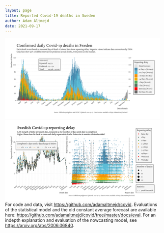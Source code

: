 ```yaml
---
layout: page
title: Reported Covid-19 deaths in Sweden
author: Adam Altmejd
date: 2021-09-17
---
```


![Graph of Swedish Covid-19 deaths with reporting delay.](deaths_lag_sweden_2021-09-17.png "Swedish Covid-19 deaths.")
![Graph of Swedish Covid-19 reporting delay in daily deaths.](lag_trend_sweden_2021-09-17.png "Trend in Swedish Covid-19 mortality reporting delay.")
For code and data, visit <https://github.com/adamaltmejd/covid>.
Evaluations of the statistical model and the old constant average forecast are available here: <https://github.com/adamaltmejd/covid/tree/master/docs/eval>.
For an indepth explanation and evaluation of the nowcasting model, see <https://arxiv.org/abs/2006.06840>.
